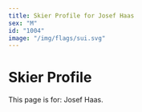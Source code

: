 ```yaml
---
title: Skier Profile for Josef Haas
sex: "M"
id: "1004"
image: "/img/flags/sui.svg" 
---
```


# Skier Profile

This page is for: Josef Haas.
    